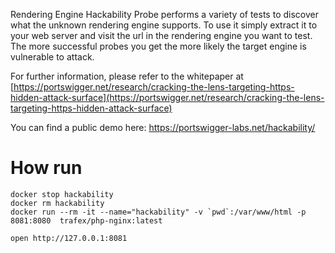 Rendering Engine Hackability Probe performs a variety of tests to discover what the unknown rendering engine supports. To use it simply extract it to your web server and visit the url in the rendering engine you want to test. The more successful probes you get the more likely the target engine is vulnerable to attack.

For further information, please refer to the whitepaper at [https://portswigger.net/research/cracking-the-lens-targeting-https-hidden-attack-surface](https://portswigger.net/research/cracking-the-lens-targeting-https-hidden-attack-surface)

You can find a public demo here: https://portswigger-labs.net/hackability/

# How run
```
docker stop hackability
docker rm hackability
docker run --rm -it --name="hackability" -v `pwd`:/var/www/html -p 8081:8080  trafex/php-nginx:latest 

open http://127.0.0.1:8081
```